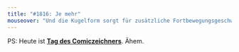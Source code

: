 ```yaml
---
title: "#1816: Je mehr"
mouseover: "Und die Kugelform sorgt für zusätzliche Fortbewegungsgeschwindigkeit."
---
```


PS: 
Heute ist <a href="http://www.fonflatter.de/kalender"><strong>Tag des Comiczeichners</strong></a>. Ähem.

